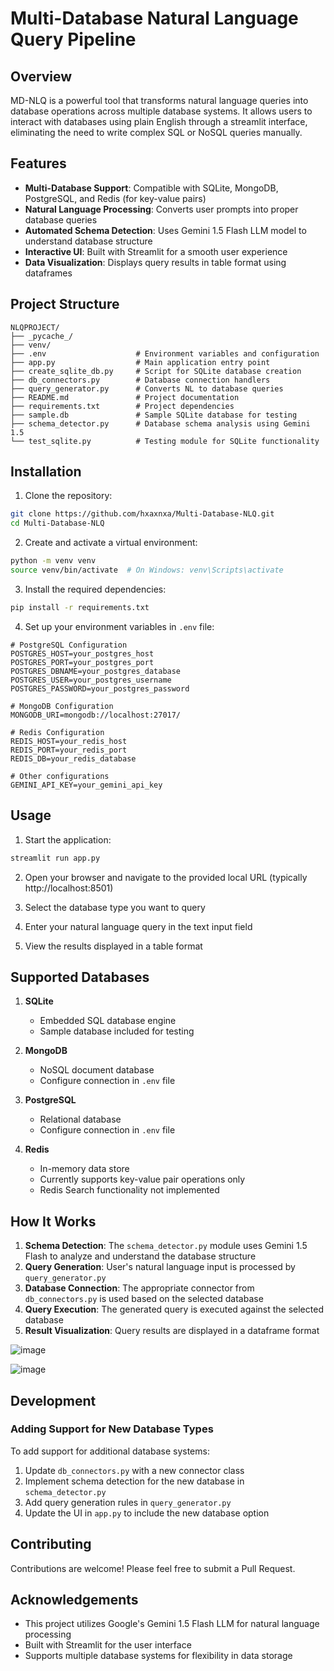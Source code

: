 # Multi-Database Natural Language Query Pipeline

## Overview

MD-NLQ is a powerful tool that transforms natural language queries into database operations across multiple database systems. It allows users to interact with databases using plain English through a streamlit interface, eliminating the need to write complex SQL or NoSQL queries manually.

## Features

- **Multi-Database Support**: Compatible with SQLite, MongoDB, PostgreSQL, and Redis (for key-value pairs)
- **Natural Language Processing**: Converts user prompts into proper database queries
- **Automated Schema Detection**: Uses Gemini 1.5 Flash LLM model to understand database structure
- **Interactive UI**: Built with Streamlit for a smooth user experience
- **Data Visualization**: Displays query results in table format using dataframes

## Project Structure

```
NLQPROJECT/
├── _pycache_/
├── venv/
├── .env                    # Environment variables and configuration
├── app.py                  # Main application entry point
├── create_sqlite_db.py     # Script for SQLite database creation
├── db_connectors.py        # Database connection handlers
├── query_generator.py      # Converts NL to database queries
├── README.md               # Project documentation
├── requirements.txt        # Project dependencies
├── sample.db               # Sample SQLite database for testing
├── schema_detector.py      # Database schema analysis using Gemini 1.5
└── test_sqlite.py          # Testing module for SQLite functionality
```

## Installation

1. Clone the repository:
```bash
git clone https://github.com/hxaxnxa/Multi-Database-NLQ.git
cd Multi-Database-NLQ
```

2. Create and activate a virtual environment:
```bash
python -m venv venv
source venv/bin/activate  # On Windows: venv\Scripts\activate
```

3. Install the required dependencies:
```bash
pip install -r requirements.txt
```

4. Set up your environment variables in `.env` file:
```
# PostgreSQL Configuration
POSTGRES_HOST=your_postgres_host
POSTGRES_PORT=your_postgres_port
POSTGRES_DBNAME=your_postgres_database
POSTGRES_USER=your_postgres_username
POSTGRES_PASSWORD=your_postgres_password

# MongoDB Configuration
MONGODB_URI=mongodb://localhost:27017/

# Redis Configuration
REDIS_HOST=your_redis_host
REDIS_PORT=your_redis_port
REDIS_DB=your_redis_database

# Other configurations
GEMINI_API_KEY=your_gemini_api_key
```

## Usage

1. Start the application:
```bash
streamlit run app.py
```

2. Open your browser and navigate to the provided local URL (typically http://localhost:8501)

3. Select the database type you want to query

4. Enter your natural language query in the text input field

5. View the results displayed in a table format

## Supported Databases

1. **SQLite**
   - Embedded SQL database engine
   - Sample database included for testing

2. **MongoDB**
   - NoSQL document database
   - Configure connection in `.env` file

3. **PostgreSQL**
   - Relational database
   - Configure connection in `.env` file

4. **Redis**
   - In-memory data store
   - Currently supports key-value pair operations only
   - Redis Search functionality not implemented

## How It Works

1. **Schema Detection**: The `schema_detector.py` module uses Gemini 1.5 Flash to analyze and understand the database structure
2. **Query Generation**: User's natural language input is processed by `query_generator.py`
3. **Database Connection**: The appropriate connector from `db_connectors.py` is used based on the selected database
4. **Query Execution**: The generated query is executed against the selected database
5. **Result Visualization**: Query results are displayed in a dataframe format

![image](https://github.com/user-attachments/assets/ef894674-51d4-42c0-b25b-f98692b74865)

![image](https://github.com/user-attachments/assets/d499c431-b764-4c6b-89d8-3cd930da9652)

## Development

### Adding Support for New Database Types

To add support for additional database systems:

1. Update `db_connectors.py` with a new connector class
2. Implement schema detection for the new database in `schema_detector.py`
3. Add query generation rules in `query_generator.py`
4. Update the UI in `app.py` to include the new database option

## Contributing

Contributions are welcome! Please feel free to submit a Pull Request.

## Acknowledgements

- This project utilizes Google's Gemini 1.5 Flash LLM for natural language processing
- Built with Streamlit for the user interface
- Supports multiple database systems for flexibility in data storage
